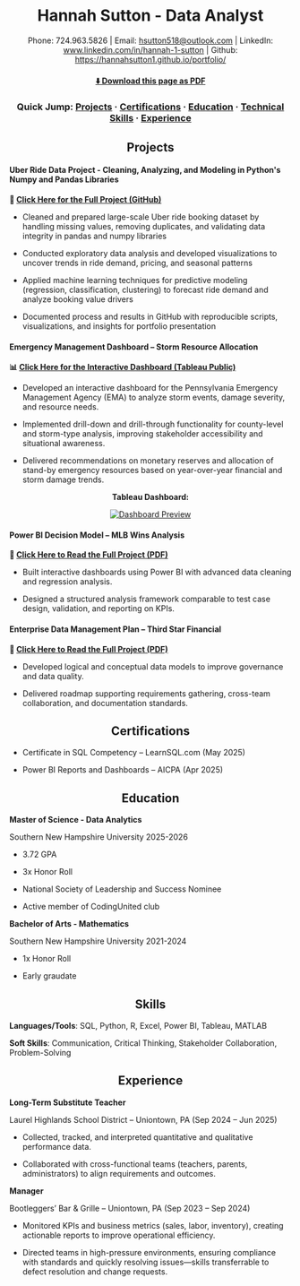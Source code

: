 <div align="center"> 


# Hannah Sutton - Data Analyst


<!-- PDF-ONLY-START -->
 Phone: 724.963.5826 | Email: hsutton518@outlook.com | LinkedIn: www.linkedin.com/in/hannah-1-sutton | Github: https://hannahsutton1.github.io/portfolio/ 
<!-- PDF-ONLY-END -->


<!-- PDF-EXCLUDE-START -->
#### [⬇️ Download this page as PDF](/downloads/readme.pdf)

 
### Quick Jump:  [Projects](#projects) · [Certifications](#certifications) · [Education](#education) · [Technical Skills](#skills) · [Experience](#experience)
<!-- PDF-EXCLUDE-END -->

## Projects 


</div>

#### Uber Ride Data Project - Cleaning, Analyzing, and Modeling in Python's Numpy and Pandas Libraries 

**📄 [Click Here for the Full Project (GitHub)](https://github.com/hannahsutton1/uber.data)**

- Cleaned and prepared large-scale Uber ride booking dataset by handling missing values, removing duplicates, and validating data integrity in pandas and numpy libraries

- Conducted exploratory data analysis and developed visualizations to uncover trends in ride demand, pricing, and seasonal patterns

- Applied machine learning techniques for predictive modeling (regression, classification, clustering) to forecast ride demand and analyze booking value drivers

- Documented process and results in GitHub with reproducible scripts, visualizations, and insights for portfolio presentation
  

#### Emergency Management Dashboard – Storm Resource Allocation 

**📊 [Click Here for the Interactive Dashboard (Tableau Public)](https://public.tableau.com/views/StormDashboard_17559311714590/Dashboard1?:language=en-US&:sid=&:redirect=auth&:display_count=n&:origin=viz_share_link)**


- Developed an interactive dashboard for the Pennsylvania Emergency Management Agency (EMA) to analyze storm events, damage severity, and resource needs.

  
- Implemented drill-down and drill-through functionality for county-level and storm-type analysis, improving stakeholder accessibility and situational awareness.

  
- Delivered recommendations on monetary reserves and allocation of stand-by emergency resources based on year-over-year financial and storm damage trends.



<div align="center"> 
 
<!-- PDF-EXCLUDE-START -->
**Tableau Dashboard:**

[![Dashboard Preview](https://public.tableau.com/static/images/St/StormDashboard_17559311714590/Dashboard1/1.png)](https://public.tableau.com/views/StormDashboard_17559311714590/Dashboard1?:language=en-US&:sid=&:redirect=auth&:display_count=n&:origin=viz_share_link)
<!-- PDF-EXCLUDE-END -->

</div>

#### Power BI Decision Model – MLB Wins Analysis 

**📄 [Click Here to Read the Full Project (PDF)](downloads/DAT%20520%20Final%20Project.pdf)**

- Built interactive dashboards using Power BI with advanced data cleaning and regression analysis.

  
- Designed a structured analysis framework comparable to test case design, validation, and reporting on KPIs.





#### Enterprise Data Management Plan – Third Star Financial 

**📄 [Click Here to Read the Full Project (PDF)](downloads/DAT%20515%20Final%20Project.pdf)**

- Developed logical and conceptual data models to improve governance and data quality.

  
- Delivered roadmap supporting requirements gathering, cross-team collaboration, and documentation standards.




<div align="center"> 
 
## Certifications 

</div>
 
- Certificate in SQL Competency – LearnSQL.com (May 2025)

  
- Power BI Reports and Dashboards – AICPA (Apr 2025)

<div align="center"> 
 
## Education
</div> 

**Master of Science - Data Analytics** 


Southern New Hampshire University 2025-2026


- 3.72 GPA


- 3x Honor Roll 


- National Society of Leadership and Success Nominee


- Active member of CodingUnited club


**Bachelor of Arts - Mathematics** 


Southern New Hampshire University 2021-2024


- 1x Honor Roll


- Early graudate 

<div align="center"> 
 
## Skills 
</div>

**Languages/Tools**: SQL, Python, R, Excel, Power BI, Tableau, MATLAB


**Soft Skills**: Communication, Critical Thinking, Stakeholder Collaboration, Problem-Solving 

<div align="center"> 
 
## Experience 
</div>

**Long-Term Substitute Teacher**

Laurel Highlands School District – Uniontown, PA (Sep 2024 – Jun 2025)


- Collected, tracked, and interpreted quantitative and qualitative performance data.


- Collaborated with cross-functional teams (teachers, parents, administrators) to align requirements and outcomes.


**Manager**

Bootleggers’ Bar & Grille – Uniontown, PA (Sep 2023 – Sep 2024)


- Monitored KPIs and business metrics (sales, labor, inventory), creating actionable reports to improve operational efficiency. 


- Directed teams in high-pressure environments, ensuring compliance with standards and quickly resolving issues—skills transferrable to defect resolution and change requests. 
